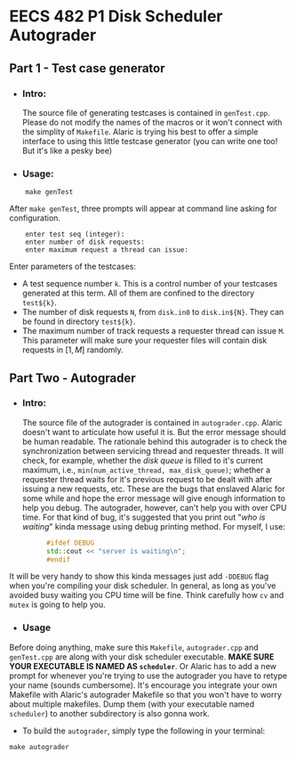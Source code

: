 # EECS 482 P1 Disk Scheduler Autograder
## Part 1 - Test case generator
+ ### Intro:
  The source file of generating testcases is contained in `genTest.cpp`. Please do not modify the names of the macros or it won't connect with the simplity of `Makefile`. Alaric is trying his best to offer a simple interface to using this little testcase generator (you can write one too! But it's like a pesky bee)
+ ### Usage:
```make
    make genTest
```
  After `make genTest`, three prompts will appear at command line asking for configuration.
```make
    enter test seq (integer):
    enter number of disk requests:
    enter maximum request a thread can issue:
```
  Enter parameters of the testcases:
  + A test sequence number `k`. This is a control number of your testcases generated at this term. All of them are confined to the directory `test${k}`.
  + The number of disk requests `N`, from `disk.in0` to `disk.in${N}`. They can be found in directory `test${k}`.
  + The maximum number of track requests a requester thread can issue `M`. This parameter will make sure your requester files will contain disk requests in $[1,M]$ randomly.


## Part Two - Autograder
+ ### Intro: 
  The source file of the autograder is contained in `autograder.cpp`. Alaric doesn't want to articulate how useful it is. But the error message should be human readable. The rationale behind this autograder is to check the synchronization between servicing thread and requester threads. It will check, for example, whether the *disk queue* is filled to it's current maximum, i.e., `min(num_active_thread, max_disk_queue)`; whether a requester thread waits for it's previous request to be dealt with after issuing a new requests, etc. These are the bugs that enslaved Alaric for some while and hope the error message will give enough information to help you debug. The autograder, however, can't help you with over CPU time. For that kind of bug, it's suggested that you print out "*who is waiting*" kinda message using debug printing method. For myself, I use:
  ```c++
        #ifdef DEBUG
        std::cout << "server is waiting\n";
        #endif

  ```
It will be very handy to show this kinda messages just add `-DDEBUG` flag when you're compiling your disk scheduler. In general, as long as you've avoided busy waiting you CPU time will be fine. Think carefully how `cv` and `mutex` is going to help you.
+ ### Usage
Before doing anything, make sure this `Makefile`, `autograder.cpp` and `genTest.cpp` are along with your disk scheduler executable. **MAKE SURE YOUR EXECUTABLE IS NAMED AS `scheduler`**. Or Alaric has to add a new prompt for whenever you're trying to use the autograder you have to retype your name (sounds cumbersome). It's encourage you integrate your own Makefile with Alaric's autograder Makefile so that you won't have to worry about multiple makefiles. Dump them (with your executable named `scheduler`) to another subdirectory is also gonna work.
+ To build the `autograder`, simply type the following in your terminal:
```make
make autograder
```


